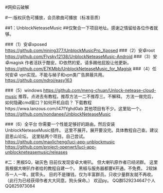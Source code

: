 
#网抑云破解


#一:版权灰色可播放，会员歌曲可播放（标准音质）

##1：UnblockNeteaseMusic
##仅聚合一下项目地址。感谢之情留给各位作者就够。

###（1）安卓xposed
https://github.com/nining377/UnblockMusicPro_Xposed
###（2）安卓root
https://github.com/Flysky12138/UnblockNeteaseMusic-Android
###（3）安卓magisk
作者活跃于酷安。ID依然的爱。请多踢他屁股让他更新。
https://github.com/E7KMbb/UnblockNeteaseMusic_for_Magisk
###（4）任何安卓
vpn实现。不能与梯子和vpn类广告屏蔽共用。
https://github.com/ndroi/easy163

###（5）windows
https://github.com/meng-chuan/Unlock-netease-cloud-music
推荐。点进去有教程。推荐方法一二不推荐三。不解释。
方法一做完后，如何隐藏cmd窗口？如何开机自启？
下载教程https://wwa.lanzous.com/i47fYghd0ab
其他项目有不少。这里贴一个。
https://github.com/nondanee/UnblockNeteaseMusic

###（6）全平台
你需要一个性能足够好的路由。然后安装UnblockNeteaseMusic插件。
这里不展开。展开要没完。具体教程自己查。建议逛恩山论坛。
这里贴两个项目。自己尝试。
https://github.com/maxlicheng/luci-app-unblockmusic
https://github.com/project-openwrt/luci-app-unblockneteasemusic/releases

#二：黑椒SQ，破灰色
目前仅发现安卓大喇叭。
但大喇叭原作者已经闭群。
这里我根据大喇叭作者给的教程自建一个。
黑椒与服务器都要¥开通。不免费。
2软妹币一人一年。就零头。
目的不是赚钱。仅为丰富群员。只收少量群友就不再收。
（此行为已经获得作者大大同意。狗头保命。）
欢迎py。
QQ群529234647个人QQ825973084






